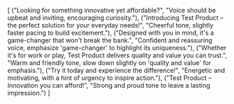 [
  ("Looking for something innovative yet affordable?", "Voice should be upbeat and inviting, encouraging curiosity."),
  ("Introducing Test Product – the perfect solution for your everyday needs!", "Cheerful tone, slightly faster pacing to build excitement."),
  ("Designed with you in mind, it's a game-changer that won't break the bank.", "Confident and reassuring voice, emphasize 'game-changer' to highlight its uniqueness."),
  ("Whether it's for work or play, Test Product delivers quality and value you can trust.", "Warm and friendly tone, slow down slightly on 'quality and value' for emphasis."),
  ("Try it today and experience the difference!", "Energetic and motivating, with a hint of urgency to inspire action."),
  ("Test Product – Innovation you can afford!", "Strong and proud tone to leave a lasting impression.")
]